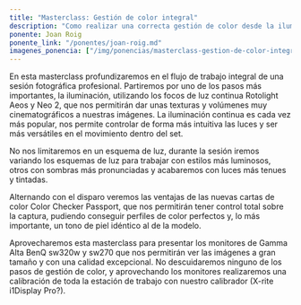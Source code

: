 ```yaml
---
title: "Masterclass: Gestión de color integral"
description: "Como realizar una correcta gestión de color desde la iluminación al perfilado de pantalla"
ponente: Joan Roig
ponente_link: "/ponentes/joan-roig.md"
imagenes_ponencia: ["/img/ponencias/masterclass-gestion-de-color-integral/ROIGLLASERA_PARETS_001.jpg", "/img/ponencias/masterclass-gestion-de-color-integral/ROIGLLASERA_PARETS_002.jpg", "/img/ponencias/masterclass-gestion-de-color-integral/ROIGLLASERA_PARETS_003.jpg", "/img/ponencias/masterclass-gestion-de-color-integral/ROIGLLASERA_PARETS_004.jpg", "/img/ponencias/masterclass-gestion-de-color-integral/ROIGLLASERA_PARETS_005.jpg"] 
---
```

En esta masterclass profundizaremos en el flujo de trabajo integral de una sesión fotográfica profesional. Partiremos por uno de los pasos más importantes, la iluminación, utilizando los focos de luz continua Rotolight Aeos y Neo 2, que nos permitirán dar unas texturas y volúmenes muy cinematográficos a nuestras imágenes. La iluminación continua es cada vez más popular, nos permite controlar de forma más intuitiva las luces y ser más versátiles en el movimiento dentro del set.

No nos limitaremos en un esquema de luz, durante la sesión iremos variando los esquemas de luz para trabajar con estilos más luminosos, otros con sombras más pronunciadas y acabaremos con luces más tenues y tintadas.

Alternando con el disparo veremos las ventajas de las nuevas cartas de color Color Checker Passport, que nos permitirán tener control total sobre la captura, pudiendo conseguir perfiles de color perfectos y, lo más importante, un tono de piel idéntico al de la modelo.

Aprovecharemos esta masterclass para presentar los monitores de Gamma Alta BenQ sw320w y sw270 que nos permitirán ver las imágenes a gran tamaño y con una calidad excepcional. No descuidaremos ninguno de los pasos de gestión de color, y aprovechando los monitores realizaremos una calibración de toda la estación de trabajo con nuestro calibrador (X-rite i1Display Pro?).